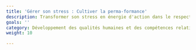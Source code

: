 ```yaml
---
title: 'Gérer son stress : Cultiver la perma-formance'
description: Transformer son stress en énergie d'action dans le respect de son éco-système
goals: ''
category: Développement des qualités humaines et des compétences relationnelles
weight: 10

---
```

